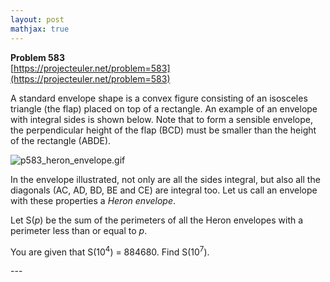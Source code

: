 ```yaml
---
layout: post
mathjax: true
---
```

**Problem 583**  
[https://projecteuler.net/problem=583](https://projecteuler.net/problem=583)

<p>
A standard envelope shape is a convex figure consisting of an isosceles triangle (the flap) placed on top of a rectangle.  An example of an envelope with integral sides is shown below.  Note that to form a sensible envelope, the perpendicular height of the flap (BCD) must be smaller than the height of the rectangle (ABDE).  
</p>

<div class="center">
<img src="https://projecteuler.net/project/images/p583_heron_envelope.gif" alt="p583_heron_envelope.gif" />
</div>

<p>
In the envelope illustrated, not only are all the sides integral, but also all the diagonals (AC, AD, BD, BE and CE) are integral too. Let us call an envelope with these properties a <i>Heron envelope</i>.
</p>

<p>
Let S(<var>p</var>) be the sum of the perimeters of all the Heron envelopes with a perimeter less than or equal to <var>p</var>. 
</p>
<p>
You are given that S(10<sup>4</sup>) = 884680.  Find S(10<sup>7</sup>).
</p>
---
